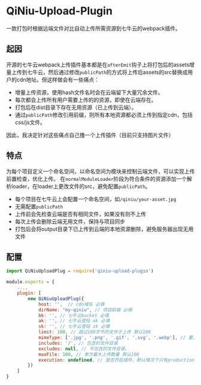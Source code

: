 # QiNiu-Upload-Plugin

一款打包时根据远端文件对比自动上传所需资源到七牛云的webpack插件。

## 起因
开源的七牛云webpack上传插件基本都是在`afterEmit`钩子上将打包后的assets增量上传到七牛云，然后通过修改`publicPath`的方式将上传后assets的src替换成用户的cdn地址。但这样做会有一些痛点：
- 增量上传资源，使用hash文件名时会在云端留下大量冗余文件。
- 每次都会上传所有用户需要上传的的资源，即使在云端存在。
- 打包后在dist目录下存在无用资源（已上传到云端）。
- 通过`publicPath`修改引用前缀，则所有本地资源都必须上传到指定cdn，包括css/js文件。

因此，我决定针对这些痛点自己撸一个上传插件（目前只支持图片文件）

## 特点
为每个项目定义一个命名空间，以命名空间为模块来控制云端文件，可以实现上传前置检查，优化上传。
在`normalModuleLoader`阶段为符合条件的资源添加一个解析loader，在loader上更改文件的src，避免配置`publicPath`。   

- 每个项目在七牛云上会配置一个命名空间，如`/qiniu/your-asset.jpg`
- 无需配置`publicPath`
- 上传前会先检查云端是否有相同文件，如果没有则不上传
- 每次上传会删除云端无用文件，保持与项目同步
- 打包后会将output目录下已上传到云端的本地资源删除，避免服务器出现无用文件

## 配置

```js
import QiNiuUploadPlug = require('qiniu-upload-plugin')

module.exports = {
    ...,
    plugin: [
        new QiNiuUploadPlug({
            host: '',  // cdn域名 必填
            dirName: "my-qiniu", // 项目前缀 必填
            bk: '', // 七牛云bucket 必填
            ak: '', // 七牛云登陆 ak 必填
            sk: '', // 七牛云登陆 sk 必填
            limit: 100, // 超过100字节的文件才上传 默认100
            mimeType: ['.jpg', '.png', '.gif', '.svg', '.webp'], // 要上传的文件后缀，默认为图片
            includes: '/', // 包含的文件目录
            excludes: null, // 不包含的文件目录。
            maxFile: 100, // 单次最大上传数量 默认100
            execution: undefined, // 是否开启插件，默认情况下只有production环境执行插件上传任务
        })
    ]
}

```
